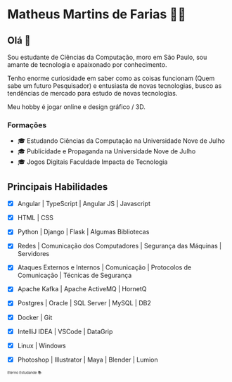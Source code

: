 # Matheus Martins de Farias 👨‍💻
 
## Olá 👋
 
Sou estudante de Ciências da Computação, moro em São Paulo, sou amante de tecnologia e apaixonado por conhecimento.

Tenho enorme curiosidade em saber como as coisas funcionam (Quem sabe um futuro Pesquisador) e entusiasta de novas tecnologias, busco as tendências de mercado para estudo de novas tecnologias.

Meu hobby é jogar online e design gráfico / 3D.
 
### Formações
- 🎓 Estudando Ciências da Computação na Universidade Nove de Julho
- 🎓 Publicidade e Propaganda na Universidade Nove de Julho
- 🎓 Jogos Digitais Faculdade Impacta de Tecnologia
 
## Principais Habilidades
- [x] Angular | TypeScript | Angular JS | Javascript
- [x] HTML | CSS
- [x] Python | Django | Flask | Algumas Bibliotecas 
- [x] Redes | Comunicação dos Computadores | Segurança das Máquinas | Servidores
- [x] Ataques Externos e Internos | Comunicação | Protocolos de Comunicação | Técnicas de Segurança
- [x] Apache Kafka | Apache ActiveMQ | HornetQ
- [x] Postgres | Oracle | SQL Server | MySQL | DB2 
- [x] Docker | Git
- [x] IntelliJ IDEA | VSCode | DataGrip 
- [x] Linux | Windows
- [X] Photoshop | Illustrator | Maya | Blender | Lumion 


<p style="font-size:8px">Eterno Estudande 📚</p>
